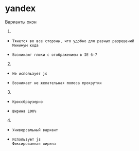 yandex
======

Варианты окон

1)
+
      Тянется во все стороны, что удобно для разных разрешений
      Минимум кода
-
      Возникают глюки с отображением в IE 6-7

2)
+
      Не использует js
-
      Возникает не желательная полоса прокрутки

3)
+
      Кроссбраузерно
-
      Ширина 100%

4)    
+
      Универсальный вариант
-
      Использует js
      Фиксированная ширина 

